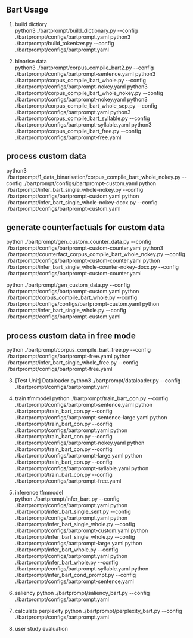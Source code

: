 ## Bart Usage

1. build dictiory  
python3 ./bartprompt/build_dictionary.py --config ./bartprompt/configs/bartprompt.yaml
python3 ./bartprompt/build_tokenizer.py --config ./bartprompt/configs/bartprompt.yaml

2. binarise data  
python3 ./bartprompt/corpus_compile_bart2.py --config ./bartprompt/configs/bartprompt-sentence.yaml
python3 ./bartprompt/corpus_compile_bart_whole.py --config ./bartprompt/configs/bartprompt-nokey.yaml
python3 ./bartprompt/corpus_compile_bart_whole_nokey.py --config ./bartprompt/configs/bartprompt-nokey.yaml
python3 ./bartprompt/corpus_compile_bart_whole_sep.py --config ./bartprompt/configs/bartprompt.yaml
python3 ./bartprompt/corpus_compile_bart_syllable.py --config ./bartprompt/configs/bartprompt-syllable.yaml
python3 ./bartprompt/corpus_compile_bart_free.py --config ./bartprompt/configs/bartprompt-free.yaml

## process custom data
python3 ./bartprompt/1_data_binarisation/corpus_compile_bart_whole_nokey.py --config ./bartprompt/configs/bartprompt-custom.yaml
python ./bartprompt/infer_bart_single_whole-nokey.py --config ./bartprompt/configs/bartprompt-custom.yaml
python ./bartprompt/infer_bart_single_whole-nokey-docx.py --config ./bartprompt/configs/bartprompt-custom.yaml

## generate counterfactuals for custom data
python ./bartprompt/gen_custom_counter_data.py --config ./bartprompt/configs/bartprompt-custom-counter.yaml
python3 ./bartprompt/counterfact_corpus_compile_bart_whole_nokey.py --config ./bartprompt/configs/bartprompt-custom-counter.yaml
python ./bartprompt/infer_bart_single_whole-counter-nokey-docx.py --config ./bartprompt/configs/bartprompt-custom-counter.yaml

python ./bartprompt/gen_custom_data.py --config ./bartprompt/configs/bartprompt-custom.yaml
python ./bartprompt/corpus_compile_bart_whole.py --config ./bartprompt/configs/configs/bartprompt-custom.yaml
python ./bartprompt/infer_bart_single_whole.py --config ./bartprompt/configs/bartprompt-custom.yaml

## process custom data in free mode
python ./bartprompt/corpus_compile_bart_free.py --config ./bartprompt/configs/bartprompt-free.yaml
python ./bartprompt/infer_bart_single_whole_free.py --config ./bartprompt/configs/bartprompt-free.yaml

  
3. [Test Unit] Dataloader
python3 ./bartprompt/dataloader.py --config ./bartprompt/configs/bartprompt.yaml

4. train tfmmodel 
python ./bartprompt/train_bart_con.py --config ./bartprompt/configs/bartprompt-sentence.yaml
python ./bartprompt/train_bart_con.py --config ./bartprompt/configs/bartprompt-sentence-large.yaml
python ./bartprompt/train_bart_con.py --config ./bartprompt/configs/bartprompt.yaml
python ./bartprompt/train_bart_con.py --config ./bartprompt/configs/bartprompt-nokey.yaml
python ./bartprompt/train_bart_con.py --config ./bartprompt/configs/bartprompt-large.yaml
python ./bartprompt/train_bart_con.py --config ./bartprompt/configs/bartprompt-syllable.yaml
python ./bartprompt/train_bart_con.py --config ./bartprompt/configs/bartprompt-free.yaml

5. inference tfmmodel  
python ./bartprompt/infer_bart.py --config ./bartprompt/configs/bartprompt.yaml
python ./bartprompt/infer_bart_single_sent.py --config ./bartprompt/configs/bartprompt.yaml
python ./bartprompt/infer_bart_single_whole.py --config ./bartprompt/configs/bartprompt-custom.yaml
python ./bartprompt/infer_bart_single_whole.py --config ./bartprompt/configs/bartprompt-large.yaml
python ./bartprompt/infer_bart_whole.py --config ./bartprompt/configs/bartprompt.yaml
python ./bartprompt/infer_bart_whole.py --config ./bartprompt/configs/bartprompt-syllable.yaml
python ./bartprompt/infer_bart_cond_prompt.py --config ./bartprompt/configs/bartprompt-sentence.yaml

6. saliency
python ./bartprompt/saliency_bart.py --config ./bartprompt/configs/bartprompt.yaml

7. calculate perplexity
python ./bartprompt/perplexity_bart.py --config ./bartprompt/configs/bartprompt.yaml

8. user study evaluation